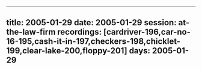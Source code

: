 
---
title: 2005-01-29
date:  2005-01-29
session: at-the-law-firm
recordings: [cardriver-196,car-no-16-195,cash-it-in-197,checkers-198,chicklet-199,clear-lake-200,floppy-201]
days: 2005-01-29
---
